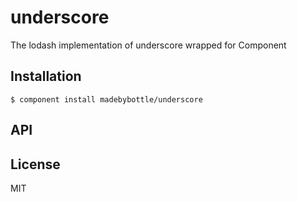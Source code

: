 
# underscore

  The lodash implementation of underscore wrapped for Component

## Installation

    $ component install madebybottle/underscore

## API



## License

  MIT

